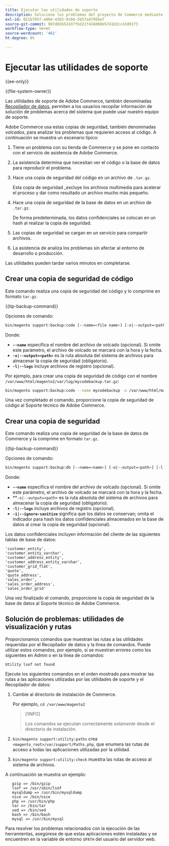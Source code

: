 ```yaml
---
title: Ejecutar las utilidades de soporte
description: Solucione los problemas del proyecto de Commerce mediante la utilidad de soporte integrada.
exl-id: 021b795f-e00d-43b5-9cbb-5b57a4795be7
source-git-commit: 987d65b52437fbd21f41600bb5741b3cc43d01f3
workflow-type: tm+mt
source-wordcount: '461'
ht-degree: 0%

---
```


# Ejecutar las utilidades de soporte

{{ee-only}}

{{file-system-owner}}

Las utilidades de soporte de Adobe Commerce, también denominadas [Recopilador de datos](https://experienceleague.adobe.com/es/docs/commerce-admin/systems/tools/support#data-collector), permiten a los usuarios recopilar información de solución de problemas acerca del sistema que puede usar nuestro equipo de soporte.

Adobe Commerce usa estas copias de seguridad, también denominadas _volcados_, para analizar los problemas que requieren acceso al código. A continuación se muestra un escenario típico:

1. Tiene un problema con su tienda de Commerce y se pone en contacto con el servicio de asistencia de Adobe Commerce.
1. La asistencia determina que necesitan ver el código o la base de datos para reproducir el problema.
1. Hace una copia de seguridad del código en un archivo de `.tar.gz`.

   Esta copia de seguridad _excluye los archivos multimedia para acelerar el proceso y dar como resultado un archivo mucho más pequeño.

1. Hace una copia de seguridad de la base de datos en un archivo de `.tar.gz`.

   De forma predeterminada, los datos confidenciales se colocan en un hash al realizar la copia de seguridad.

1. Las copias de seguridad se cargan en un servicio para compartir archivos.
1. La asistencia de analiza los problemas sin afectar al entorno de desarrollo o producción.

Las utilidades pueden tardar varios minutos en completarse.

## Crear una copia de seguridad de código

Este comando realiza una copia de seguridad del código y lo comprime en formato `tar.gz`.

{{tip-backup-command}}

Opciones de comando:

```bash
bin/magento support:backup:code [--name=<file name>] [-o|--output=<path>] [-l|--logs]
```

Donde:

- **`--name`** especifica el nombre del archivo de volcado (opcional). Si omite este parámetro, el archivo de volcado se marcará con la hora y la fecha.
- **`-o|--output=<path>`** es la ruta absoluta del sistema de archivos para almacenar la copia de seguridad (obligatorio).
- **`-l|--logs`** incluye archivos de registro (opcional).

Por ejemplo, para crear una copia de seguridad de código con el nombre `/var/www/html/magento2/var/log/mycodebackup.tar.gz`:

```bash
bin/magento support:backup:code --name mycodebackup -o /var/www/html/magento2/var/log
```

Una vez completado el comando, proporcione la copia de seguridad de código al Soporte técnico de Adobe Commerce.

## Crear una copia de seguridad

Este comando realiza una copia de seguridad de la base de datos de Commerce y la comprime en formato `tar.gz`.

{{tip-backup-command}}

Opciones de comando:

```bash
bin/magento support:backup:db [--name=<name>] [-o|--output=<path>] [-l|--logs] [-i|--ignore-sanitize]
```

Donde:

- **`--name`** especifica el nombre del archivo de volcado (opcional). Si omite este parámetro, el archivo de volcado se marcará con la hora y la fecha.
- **`-o|--output=<path>` es la ruta absoluta del sistema de archivos para almacenar la copia de seguridad (obligatorio).
- **`-l|--logs`** incluye archivos de registro (opcional).
- **`-i|--ignore-sanitize`** significa que los datos se conservan; omita el indicador para hash los datos confidenciales almacenados en la base de datos al crear la copia de seguridad (opcional).

Los datos confidenciales incluyen información del cliente de las siguientes tablas de base de datos:

```
'customer_entity',
'customer_entity_varchar',
'customer_address_entity',
'customer_address_entity_varchar',
'customer_grid_flat',
'quote',
'quote_address',
'sales_order',
'sales_order_address',
'sales_order_grid'
```

Una vez finalizado el comando, proporcione la copia de seguridad de la base de datos al Soporte técnico de Adobe Commerce.

## Solución de problemas: utilidades de visualización y rutas

Proporcionamos comandos que muestran las rutas a las utilidades requeridas por el Recopilador de datos y la línea de comandos. Puede utilizar estos comandos, por ejemplo, si se muestran errores como los siguientes en Admin o en la línea de comandos:

```
Utility lsof not found
```

Ejecute los siguientes comandos en el orden mostrado para mostrar las rutas a las aplicaciones utilizadas por las utilidades de soporte y el Recopilador de datos:

1. Cambie al directorio de instalación de Commerce.

   Por ejemplo, `cd /var/www/magento2`

   >[!INFO]
   >
   >Los comandos se ejecutan correctamente _solamente_ desde el directorio de instalación.

1. `bin/magento support:utility:paths` crea `<magento_root>/var/support/Paths.php`, que enumera las rutas de acceso a todas las aplicaciones utilizadas por la utilidad.
1. `bin/magento support:utility:check` muestra las rutas de acceso al sistema de archivos.

A continuación se muestra un ejemplo:

```
   gzip => /bin/gzip
   lsof => /usr/sbin/lsof
   mysqldump => /usr/bin/mysqldump
   nice => /bin/nice
   php => /usr/bin/php
   tar => /bin/tar
   sed => /bin/sed
   bash => /bin/bash
   mysql => /usr/bin/mysql
```

Para resolver los problemas relacionados con la ejecución de las herramientas, asegúrese de que estas aplicaciones estén instaladas y se encuentren en la variable de entorno `$PATH` del usuario del servidor web.
